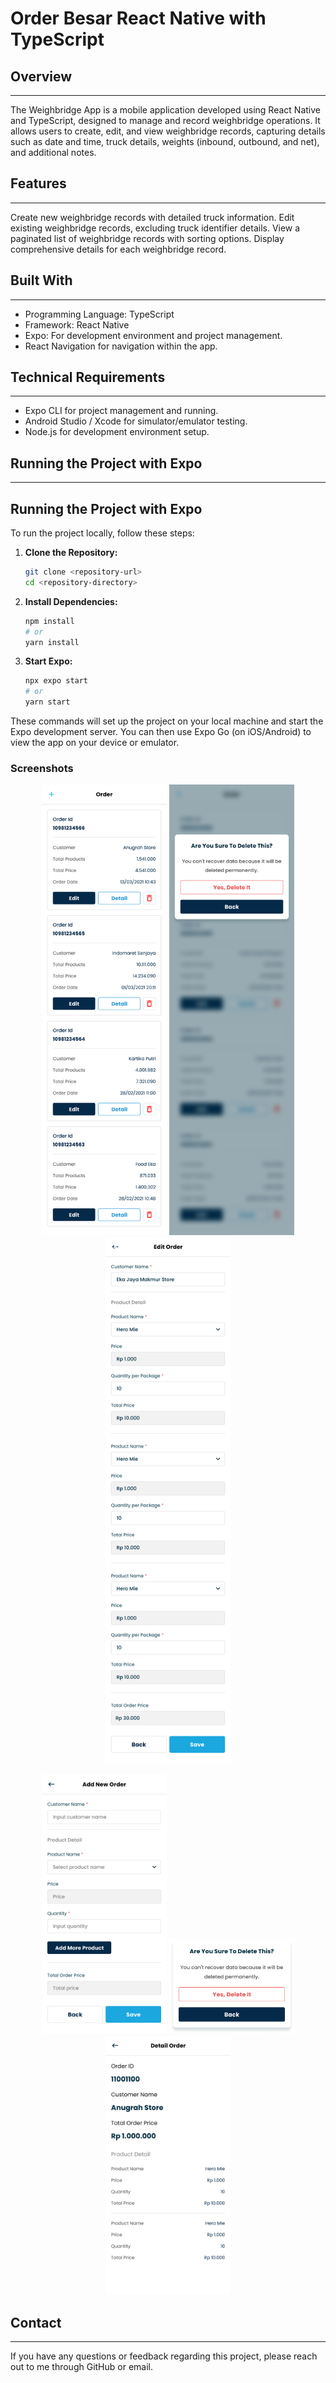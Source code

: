 # Order Besar React Native with TypeScript


## Overview
-----------
The Weighbridge App is a mobile application developed using React Native and TypeScript, designed to manage and record weighbridge operations. It allows users to create, edit, and view weighbridge records, capturing details such as date and time, truck details, weights (inbound, outbound, and net), and additional notes.

## Features
-----------
Create new weighbridge records with detailed truck information.
Edit existing weighbridge records, excluding truck identifier details.
View a paginated list of weighbridge records with sorting options.
Display comprehensive details for each weighbridge record.

## Built With
-----------
* Programming Language: TypeScript
* Framework: React Native
* Expo: For development environment and project management.
* React Navigation for navigation within the app.

## Technical Requirements
-------------------------
* Expo CLI for project management and running.
* Android Studio / Xcode for simulator/emulator testing.
* Node.js for development environment setup.


## Running the Project with Expo
-------------------------
## Running the Project with Expo

To run the project locally, follow these steps:

1. **Clone the Repository:**
   ```bash
   git clone <repository-url>
   cd <repository-directory>
   ```

2. **Install Dependencies:**
   ```bash
   npm install
   # or
   yarn install
   ```

3. **Start Expo:**
   ```bash
   npx expo start
   # or
   yarn start
   ```

These commands will set up the project on your local machine and start the Expo development server. You can then use Expo Go (on iOS/Android) to view the app on your device or emulator.


### Screenshots

<p align="center">
  <img src="screenshoots/order.png" width="200" />
  <img src="screenshoots/delete.png" width="200" /> 
  <img src="screenshoots/order_edit.png" width="200" />
</p>

<p align="center">
  <img src="screenshoots/add_order.png" width="200" />
  <img src="screenshoots/modal.png" width="200" />
  <img src="screenshoots/order_detail.png" width="200" />
</p>


## Contact
-----------
If you have any questions or feedback regarding this project, please reach out to me through GitHub or email.
